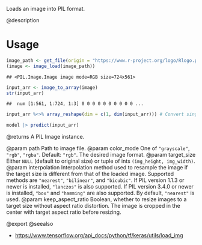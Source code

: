 Loads an image into PIL format.

@description

# Usage

```r
image_path <- get_file(origin = "https://www.r-project.org/logo/Rlogo.png")
(image <- image_load(image_path))
```

```
## <PIL.Image.Image image mode=RGB size=724x561>
```

```r
input_arr <- image_to_array(image)
str(input_arr)
```

```
##  num [1:561, 1:724, 1:3] 0 0 0 0 0 0 0 0 0 0 ...
```

```r
input_arr %<>% array_reshape(dim = c(1, dim(input_arr))) # Convert single image to a batch.
```



```r
model |> predict(input_arr)
```

@returns
    A PIL Image instance.

@param path Path to image file.
@param color_mode One of `"grayscale"`, `"rgb"`, `"rgba"`. Default: `"rgb"`.
    The desired image format.
@param target_size Either `NULL` (default to original size) or tuple of ints
    `(img_height, img_width)`.
@param interpolation Interpolation method used to resample the image if the
    target size is different from that of the loaded image. Supported
    methods are `"nearest"`, `"bilinear"`, and `"bicubic"`.
    If PIL version 1.1.3 or newer is installed, `"lanczos"`
    is also supported. If PIL version 3.4.0 or newer is installed,
    `"box"` and `"hamming"` are also
    supported. By default, `"nearest"` is used.
@param keep_aspect_ratio Boolean, whether to resize images to a target
    size without aspect ratio distortion. The image is cropped in
    the center with target aspect ratio before resizing.

@export
@seealso
+ <https://www.tensorflow.org/api_docs/python/tf/keras/utils/load_img>
